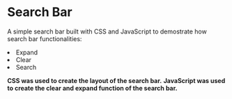 # Search Bar

<p> A simple search bar built with CSS and JavaScript to demostrate how search bar functionalities: 
  <li>Expand</li>
  <li>Clear</li>
  <li>Search</li> 
</p>
<p> <b>CSS was used to create the layout of the search bar.</b>
  <b>JavaScript was used to create the clear and expand function of the search bar.</b>
</p>
